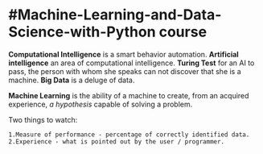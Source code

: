 #Machine-Learning-and-Data-Science-with-Python course
=============================

**Computational Intelligence** is a smart behavior automation.
**Artificial intelligence** an area of computational intelligence.
**Turing Test** for an AI to pass, the person with whom she speaks can not discover that she is a machine.
**Big Data** is a deluge of data.

**Machine Learning** is the ability of a machine to create, from an acquired experience, _a hypothesis_ capable of solving a problem.

Two things to watch:

	1.Measure of performance - percentage of correctly identified data.	
	2.Experience - what is pointed out by the user / programmer.